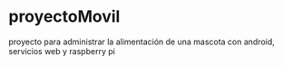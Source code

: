 # proyectoMovil
proyecto para administrar la alimentación de una mascota con android, servicios web y raspberry pi
